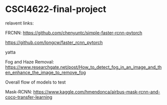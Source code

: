 # CSCI4622-final-project


relavent links:

FRCNN:
https://github.com/chenyuntc/simple-faster-rcnn-pytorch

https://github.com/longcw/faster_rcnn_pytorch

yatta

Fog and Haze Removal: 
https://www.researchgate.net/post/How_to_detect_fog_in_an_image_and_then_enhance_the_image_to_remove_fog

Overall flow of models to test

Mask-RCNN: https://www.kaggle.com/hmendonca/airbus-mask-rcnn-and-coco-transfer-learning

